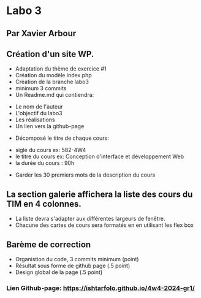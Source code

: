# Labo 3
## Par Xavier Arbour

## Création d'un site WP.

* Adaptation du thème de exercice #1
* Création du modèle index.php
* Création de la branche labo3
* minimum 3 commits
* Un Readme.md qui contiendra:
- Le nom de l'auteur
- L'objectif du labo3
- Les réalisations
- Un lien vers la github-page
* Décomposé le titre de chaque cours:
- sigle du cours ex: 582-4W4
- le titre du cours ex: Conception d'interface et développement Web
- la durée du cours : 90h
* Garder les 30 premiers mots de la description du cours

## La section galerie affichera la liste des cours du TIM en 4 colonnes.
* La liste devra s'adapter aux différentes largeurs de fenêtre.
* Chacune des cartes de cours sera formatés en en utilisant les flex box

## Barème de correction
* Organistion du code, 3 commits minimum (point)
* Résultat sous forme de github page (.5 point)
* Design global de la page (.5 point)

### Lien Github-page: https://ishtarfolo.github.io/4w4-2024-gr1/
